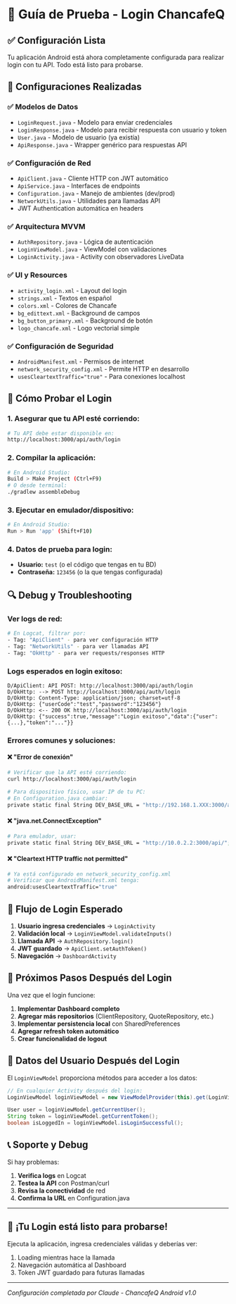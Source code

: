 # 🚀 Guía de Prueba - Login ChancafeQ

## ✅ Configuración Lista

Tu aplicación Android está ahora completamente configurada para realizar login con tu API. Todo está listo para probarse.

## 🔧 Configuraciones Realizadas

### ✅ Modelos de Datos
- `LoginRequest.java` - Modelo para enviar credenciales
- `LoginResponse.java` - Modelo para recibir respuesta con usuario y token
- `User.java` - Modelo de usuario (ya existía)
- `ApiResponse.java` - Wrapper genérico para respuestas API

### ✅ Configuración de Red
- `ApiClient.java` - Cliente HTTP con JWT automático
- `ApiService.java` - Interfaces de endpoints
- `Configuration.java` - Manejo de ambientes (dev/prod)
- `NetworkUtils.java` - Utilidades para llamadas API
- JWT Authentication automática en headers

### ✅ Arquitectura MVVM
- `AuthRepository.java` - Lógica de autenticación
- `LoginViewModel.java` - ViewModel con validaciones
- `LoginActivity.java` - Activity con observadores LiveData

### ✅ UI y Resources
- `activity_login.xml` - Layout del login
- `strings.xml` - Textos en español
- `colors.xml` - Colores de Chancafe
- `bg_edittext.xml` - Background de campos
- `bg_button_primary.xml` - Background de botón
- `logo_chancafe.xml` - Logo vectorial simple

### ✅ Configuración de Seguridad
- `AndroidManifest.xml` - Permisos de internet
- `network_security_config.xml` - Permite HTTP en desarrollo
- `usesCleartextTraffic="true"` - Para conexiones localhost

## 🧪 Cómo Probar el Login

### 1. **Asegurar que tu API esté corriendo:**
```bash
# Tu API debe estar disponible en:
http://localhost:3000/api/auth/login
```

### 2. **Compilar la aplicación:**
```bash
# En Android Studio:
Build > Make Project (Ctrl+F9)
# O desde terminal:
./gradlew assembleDebug
```

### 3. **Ejecutar en emulador/dispositivo:**
```bash
# En Android Studio:
Run > Run 'app' (Shift+F10)
```

### 4. **Datos de prueba para login:**
- **Usuario:** `test` (o el código que tengas en tu BD)
- **Contraseña:** `123456` (o la que tengas configurada)

## 🔍 Debug y Troubleshooting

### **Ver logs de red:**
```bash
# En Logcat, filtrar por:
- Tag: "ApiClient" - para ver configuración HTTP
- Tag: "NetworkUtils" - para ver llamadas API
- Tag: "OkHttp" - para ver requests/responses HTTP
```

### **Logs esperados en login exitoso:**
```
D/ApiClient: API POST: http://localhost:3000/api/auth/login
D/OkHttp: --> POST http://localhost:3000/api/auth/login
D/OkHttp: Content-Type: application/json; charset=utf-8
D/OkHttp: {"userCode":"test","password":"123456"}
D/OkHttp: <-- 200 OK http://localhost:3000/api/auth/login
D/OkHttp: {"success":true,"message":"Login exitoso","data":{"user":{...},"token":"..."}}
```

### **Errores comunes y soluciones:**

#### ❌ "Error de conexión"
```bash
# Verificar que la API esté corriendo:
curl http://localhost:3000/api/auth/login

# Para dispositivo físico, usar IP de tu PC:
# En Configuration.java cambiar:
private static final String DEV_BASE_URL = "http://192.168.1.XXX:3000/api/";
```

#### ❌ "java.net.ConnectException"
```bash
# Para emulador, usar:
private static final String DEV_BASE_URL = "http://10.0.2.2:3000/api/";
```

#### ❌ "Cleartext HTTP traffic not permitted"
```bash
# Ya está configurado en network_security_config.xml
# Verificar que AndroidManifest.xml tenga:
android:usesCleartextTraffic="true"
```

## 📱 Flujo de Login Esperado

1. **Usuario ingresa credenciales** → `LoginActivity`
2. **Validación local** → `LoginViewModel.validateInputs()`
3. **Llamada API** → `AuthRepository.login()`
4. **JWT guardado** → `ApiClient.setAuthToken()`
5. **Navegación** → `DashboardActivity`

## 🎯 Próximos Pasos Después del Login

Una vez que el login funcione:

1. **Implementar Dashboard completo**
2. **Agregar más repositorios** (ClientRepository, QuoteRepository, etc.)
3. **Implementar persistencia local** con SharedPreferences
4. **Agregar refresh token automático**
5. **Crear funcionalidad de logout**

## 🔐 Datos del Usuario Después del Login

El `LoginViewModel` proporciona métodos para acceder a los datos:

```java
// En cualquier Activity después del login:
LoginViewModel loginViewModel = new ViewModelProvider(this).get(LoginViewModel.class);

User user = loginViewModel.getCurrentUser();
String token = loginViewModel.getCurrentToken();
boolean isLoggedIn = loginViewModel.isLoginSuccessful();
```

## 📞 Soporte y Debug

Si hay problemas:

1. **Verifica logs** en Logcat
2. **Testea la API** con Postman/curl
3. **Revisa la conectividad** de red
4. **Confirma la URL** en Configuration.java

---

## 🎉 ¡Tu Login está listo para probarse!

Ejecuta la aplicación, ingresa credenciales válidas y deberías ver:
1. Loading mientras hace la llamada
2. Navegación automática al Dashboard
3. Token JWT guardado para futuras llamadas

---
*Configuración completada por Claude - ChancafeQ Android v1.0*
